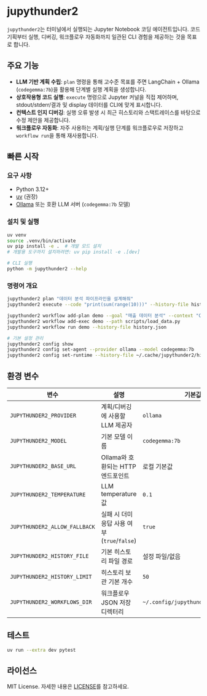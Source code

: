 # jupythunder2

`jupythunder2`는 터미널에서 실행되는 Jupyter Notebook 코딩 에이전트입니다. 코드 기획부터 실행, 디버깅, 워크플로우 자동화까지 일관된 CLI 경험을 제공하는 것을 목표로 합니다.

## 주요 기능

- **LLM 기반 계획 수립**: `plan` 명령을 통해 고수준 목표를 주면 LangChain + Ollama (`codegemma:7b`)을 활용해 단계별 실행 계획을 생성합니다.
- **상호작용형 코드 실행**: `execute` 명령으로 Jupyter 커널을 직접 제어하며, stdout/stderr/결과 및 display 데이터를 CLI에 맞게 표시합니다.
- **컨텍스트 인지 디버깅**: 실행 오류 발생 시 최근 히스토리와 스택트레이스를 바탕으로 수정 제안을 제공합니다.
- **워크플로우 자동화**: 자주 사용하는 계획/실행 단계를 워크플로우로 저장하고 `workflow run`을 통해 재사용합니다.

## 빠른 시작

### 요구 사항

- Python 3.12+
- [uv](https://github.com/astral-sh/uv) (권장)
- [Ollama](https://ollama.com/) 또는 호환 LLM 서버 (`codegemma:7b` 모델)

### 설치 및 실행

```bash
uv venv
source .venv/bin/activate
uv pip install -e .  # 개발 모드 설치
# 개발용 도구까지 설치하려면: uv pip install -e .[dev]

# CLI 실행
python -m jupythunder2 --help
```

### 명령어 개요

```bash
jupythunder2 plan "데이터 분석 파이프라인을 설계해줘"
jupythunder2 execute --code "print(sum(range(10)))" --history-file history.json

jupythunder2 workflow add-plan demo --goal "매출 데이터 분석" --context "CSV in ./data"
jupythunder2 workflow add-exec demo --path scripts/load_data.py
jupythunder2 workflow run demo --history-file history.json

# 기본 설정 관리
jupythunder2 config show
jupythunder2 config set-agent --provider ollama --model codegemma:7b
jupythunder2 config set-runtime --history-file ~/.cache/jupythunder2/history.json
```

## 환경 변수

| 변수 | 설명 | 기본값 |
| ---- | ---- | ------ |
| `JUPYTHUNDER2_PROVIDER` | 계획/디버깅에 사용할 LLM 제공자 | `ollama` |
| `JUPYTHUNDER2_MODEL` | 기본 모델 이름 | `codegemma:7b` |
| `JUPYTHUNDER2_BASE_URL` | Ollama와 호환되는 HTTP 엔드포인트 | 로컬 기본값 |
| `JUPYTHUNDER2_TEMPERATURE` | LLM temperature 값 | `0.1` |
| `JUPYTHUNDER2_ALLOW_FALLBACK` | 실패 시 더미 응답 사용 여부 (`true`/`false`) | `true` |
| `JUPYTHUNDER2_HISTORY_FILE` | 기본 히스토리 파일 경로 | 설정 파일/없음 |
| `JUPYTHUNDER2_HISTORY_LIMIT` | 히스토리 보관 기본 개수 | `50` |
| `JUPYTHUNDER2_WORKFLOWS_DIR` | 워크플로우 JSON 저장 디렉터리 | `~/.config/jupythunder2/workflows` |

## 테스트

```bash
uv run --extra dev pytest
```

## 라이선스

MIT License. 자세한 내용은 [LICENSE](LICENSE)를 참고하세요.
